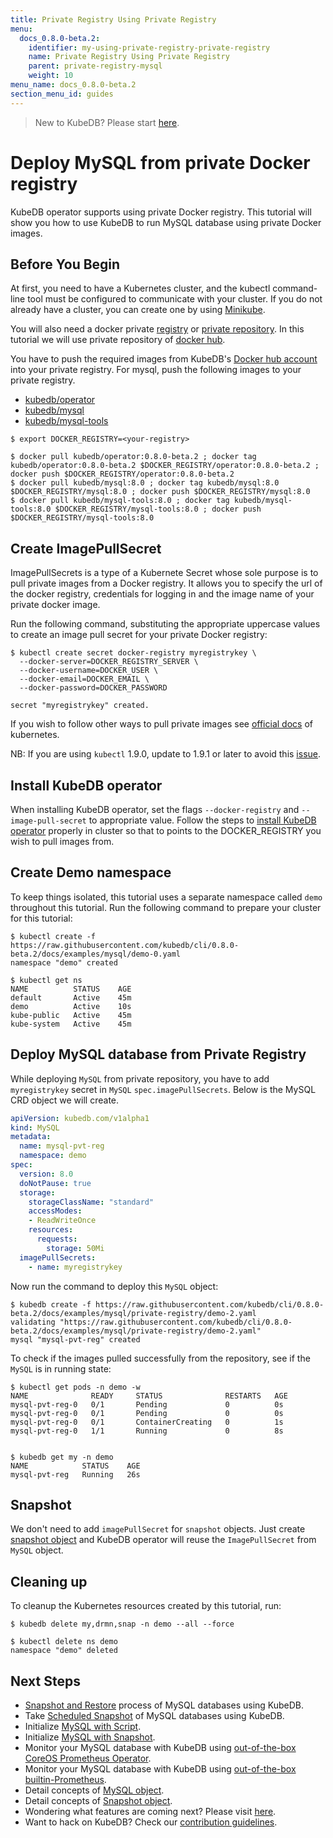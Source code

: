 ```yaml
---
title: Private Registry Using Private Registry
menu:
  docs_0.8.0-beta.2:
    identifier: my-using-private-registry-private-registry
    name: Private Registry Using Private Registry
    parent: private-registry-mysql
    weight: 10
menu_name: docs_0.8.0-beta.2
section_menu_id: guides
---
```

> New to KubeDB? Please start [here](/docs/concepts/README.md).

# Deploy MySQL from private Docker registry

KubeDB operator supports using private Docker registry. This tutorial will show you how to use KubeDB to run MySQL database using private Docker images.

## Before You Begin

At first, you need to have a Kubernetes cluster, and the kubectl command-line tool must be configured to communicate with your cluster. If you do not already have a cluster, you can create one by using [Minikube](https://github.com/kubernetes/minikube).

You will also need a docker private [registry](https://docs.docker.com/registry/) or [private repository](https://docs.docker.com/docker-hub/repos/#private-repositories).  In this tutorial we will use private repository of [docker hub](https://hub.docker.com/).

You have to push the required images from KubeDB's [Docker hub account](https://hub.docker.com/r/kubedb/) into your private registry. For mysql, push the following images to your private registry.

- [kubedb/operator](https://hub.docker.com/r/kubedb/operator)
- [kubedb/mysql](https://hub.docker.com/r/kubedb/mysql)
- [kubedb/mysql-tools](https://hub.docker.com/r/kubedb/mysql-tools)

```console
$ export DOCKER_REGISTRY=<your-registry>

$ docker pull kubedb/operator:0.8.0-beta.2 ; docker tag kubedb/operator:0.8.0-beta.2 $DOCKER_REGISTRY/operator:0.8.0-beta.2 ; docker push $DOCKER_REGISTRY/operator:0.8.0-beta.2
$ docker pull kubedb/mysql:8.0 ; docker tag kubedb/mysql:8.0 $DOCKER_REGISTRY/mysql:8.0 ; docker push $DOCKER_REGISTRY/mysql:8.0
$ docker pull kubedb/mysql-tools:8.0 ; docker tag kubedb/mysql-tools:8.0 $DOCKER_REGISTRY/mysql-tools:8.0 ; docker push $DOCKER_REGISTRY/mysql-tools:8.0
```

## Create ImagePullSecret

ImagePullSecrets is a type of a Kubernete Secret whose sole purpose is to pull private images from a Docker registry. It allows you to specify the url of the docker registry, credentials for logging in and the image name of your private docker image.

Run the following command, substituting the appropriate uppercase values to create an image pull secret for your private Docker registry:

```console
$ kubectl create secret docker-registry myregistrykey \
  --docker-server=DOCKER_REGISTRY_SERVER \
  --docker-username=DOCKER_USER \
  --docker-email=DOCKER_EMAIL \
  --docker-password=DOCKER_PASSWORD

secret "myregistrykey" created.
```

If you wish to follow other ways to pull private images see [official docs](https://kubernetes.io/docs/concepts/containers/images/) of kubernetes.

NB: If you are using `kubectl` 1.9.0, update to 1.9.1 or later to avoid this [issue](https://github.com/kubernetes/kubernetes/issues/57427).

## Install KubeDB operator

When installing KubeDB operator, set the flags `--docker-registry` and `--image-pull-secret` to appropriate value. Follow the steps to [install KubeDB operator](/docs/setup/install.md) properly in cluster so that to points to the DOCKER_REGISTRY you wish to pull images from.

## Create Demo namespace

To keep things isolated, this tutorial uses a separate namespace called `demo` throughout this tutorial. Run the following command to prepare your cluster for this tutorial:

```console
$ kubectl create -f https://raw.githubusercontent.com/kubedb/cli/0.8.0-beta.2/docs/examples/mysql/demo-0.yaml
namespace "demo" created

$ kubectl get ns
NAME          STATUS    AGE
default       Active    45m
demo          Active    10s
kube-public   Active    45m
kube-system   Active    45m
```

## Deploy MySQL database from Private Registry

While deploying `MySQL` from private repository, you have to add `myregistrykey` secret in `MySQL` `spec.imagePullSecrets`.
Below is the MySQL CRD object we will create.

```yaml
apiVersion: kubedb.com/v1alpha1
kind: MySQL
metadata:
  name: mysql-pvt-reg
  namespace: demo
spec:
  version: 8.0
  doNotPause: true
  storage:
    storageClassName: "standard"
    accessModes:
    - ReadWriteOnce
    resources:
      requests:
        storage: 50Mi
  imagePullSecrets:
    - name: myregistrykey
```

Now run the command to deploy this `MySQL` object:

```console
$ kubedb create -f https://raw.githubusercontent.com/kubedb/cli/0.8.0-beta.2/docs/examples/mysql/private-registry/demo-2.yaml
validating "https://raw.githubusercontent.com/kubedb/cli/0.8.0-beta.2/docs/examples/mysql/private-registry/demo-2.yaml"
mysql "mysql-pvt-reg" created
```

To check if the images pulled successfully from the repository, see if the `MySQL` is in running state:

```console
$ kubectl get pods -n demo -w
NAME              READY     STATUS              RESTARTS   AGE
mysql-pvt-reg-0   0/1       Pending             0          0s
mysql-pvt-reg-0   0/1       Pending             0          0s
mysql-pvt-reg-0   0/1       ContainerCreating   0          1s
mysql-pvt-reg-0   1/1       Running             0          8s


$ kubedb get my -n demo
NAME            STATUS    AGE
mysql-pvt-reg   Running   26s
```

## Snapshot

We don't need to add `imagePullSecret` for `snapshot` objects.
Just create [snapshot object](/docs/guides/mysql/snapshot/backup-and-restore.md) and KubeDB operator will reuse the `ImagePullSecret` from `MySQL` object.

## Cleaning up

To cleanup the Kubernetes resources created by this tutorial, run:

```console
$ kubedb delete my,drmn,snap -n demo --all --force

$ kubectl delete ns demo
namespace "demo" deleted
```

## Next Steps

- [Snapshot and Restore](/docs/guides/mysql/snapshot/backup-and-restore.md) process of MySQL databases using KubeDB.
- Take [Scheduled Snapshot](/docs/guides/mysql/snapshot/scheduled-backup.md) of MySQL databases using KubeDB.
- Initialize [MySQL with Script](/docs/guides/mysql/initialization/using-script.md).
- Initialize [MySQL with Snapshot](/docs/guides/mysql/initialization/using-snapshot.md).
- Monitor your MySQL database with KubeDB using [out-of-the-box CoreOS Prometheus Operator](/docs/guides/mysql/monitoring/using-coreos-prometheus-operator.md).
- Monitor your MySQL database with KubeDB using [out-of-the-box builtin-Prometheus](/docs/guides/mysql/monitoring/using-builtin-prometheus.md).
- Detail concepts of [MySQL object](/docs/concepts/databases/mysql.md).
- Detail concepts of [Snapshot object](/docs/concepts/snapshot.md).
- Wondering what features are coming next? Please visit [here](/docs/roadmap.md).
- Want to hack on KubeDB? Check our [contribution guidelines](/docs/CONTRIBUTING.md).
